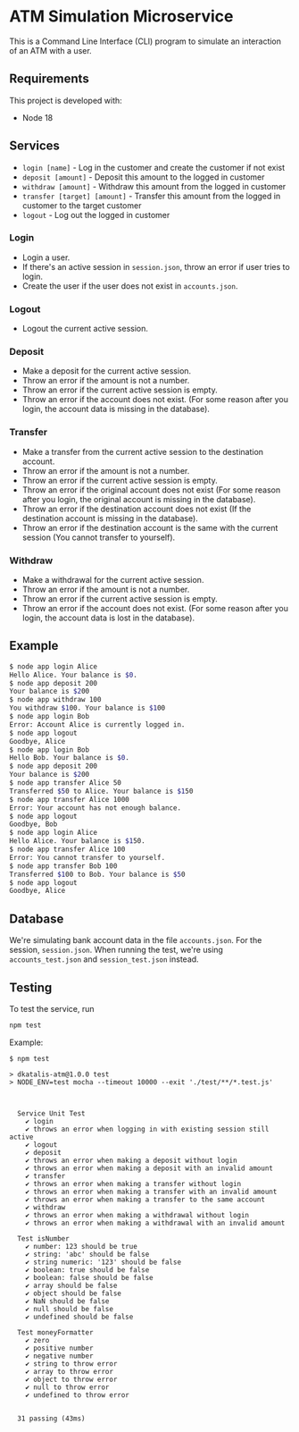 # ATM Simulation Microservice

This is a Command Line Interface (CLI) program to simulate an interaction of an ATM with a user.

## Requirements

This project is developed with:

- Node 18

## Services

- `login [name]` - Log in the customer and create the customer if not exist
- `deposit [amount]` - Deposit this amount to the logged in customer
- `withdraw [amount]` - Withdraw this amount from the logged in customer
- `transfer [target] [amount]` - Transfer this amount from the logged in customer to the target customer
- `logout` - Log out the logged in customer

### Login

- Login a user.
- If there's an active session in `session.json`, throw an error if user tries to login.
- Create the user if the user does not exist in `accounts.json`.

### Logout

- Logout the current active session.

### Deposit

- Make a deposit for the current active session.
- Throw an error if the amount is not a number.
- Throw an error if the current active session is empty.
- Throw an error if the account does not exist. (For some reason after you login, the account data is missing in the database).

### Transfer

- Make a transfer from the current active session to the destination account.
- Throw an error if the amount is not a number.
- Throw an error if the current active session is empty.
- Throw an error if the original account does not exist (For some reason after you login, the original account is missing in the database).
- Throw an error if the destination account does not exist (If the destination account is missing in the database).
- Throw an error if the destination account is the same with the current session (You cannot transfer to yourself).

### Withdraw

- Make a withdrawal for the current active session.
- Throw an error if the amount is not a number.
- Throw an error if the current active session is empty.
- Throw an error if the account does not exist. (For some reason after you login, the account data is lost in the database).

## Example

```bash
$ node app login Alice
Hello Alice. Your balance is $0.
$ node app deposit 200
Your balance is $200
$ node app withdraw 100
You withdraw $100. Your balance is $100
$ node app login Bob
Error: Account Alice is currently logged in.
$ node app logout
Goodbye, Alice
$ node app login Bob
Hello Bob. Your balance is $0.
$ node app deposit 200
Your balance is $200
$ node app transfer Alice 50
Transferred $50 to Alice. Your balance is $150
$ node app transfer Alice 1000
Error: Your account has not enough balance.
$ node app logout
Goodbye, Bob
$ node app login Alice
Hello Alice. Your balance is $150.
$ node app transfer Alice 100
Error: You cannot transfer to yourself.
$ node app transfer Bob 100
Transferred $100 to Bob. Your balance is $50
$ node app logout
Goodbye, Alice
```

## Database

We're simulating bank account data in the file `accounts.json`. For the session, `session.json`. When running the test, we're using `accounts_test.json` and `session_test.json` instead.

## Testing

To test the service, run

```bash
npm test
```

Example:

```
$ npm test

> dkatalis-atm@1.0.0 test
> NODE_ENV=test mocha --timeout 10000 --exit './test/**/*.test.js'



  Service Unit Test
    ✔ login
    ✔ throws an error when logging in with existing session still active
    ✔ logout
    ✔ deposit
    ✔ throws an error when making a deposit without login
    ✔ throws an error when making a deposit with an invalid amount
    ✔ transfer
    ✔ throws an error when making a transfer without login
    ✔ throws an error when making a transfer with an invalid amount
    ✔ throws an error when making a transfer to the same account
    ✔ withdraw
    ✔ throws an error when making a withdrawal without login
    ✔ throws an error when making a withdrawal with an invalid amount

  Test isNumber
    ✔ number: 123 should be true
    ✔ string: 'abc' should be false
    ✔ string numeric: '123' should be false
    ✔ boolean: true should be false
    ✔ boolean: false should be false
    ✔ array should be false
    ✔ object should be false
    ✔ NaN should be false
    ✔ null should be false
    ✔ undefined should be false

  Test moneyFormatter
    ✔ zero
    ✔ positive number
    ✔ negative number
    ✔ string to throw error
    ✔ array to throw error
    ✔ object to throw error
    ✔ null to throw error
    ✔ undefined to throw error


  31 passing (43ms)

```
